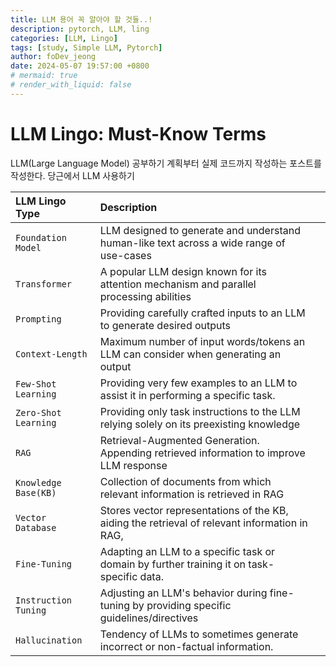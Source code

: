 ```yaml
---
title: LLM 용어 꼭 알아야 할 것들..!
description: pytorch, LLM, ling
categories: [LLM, Lingo]
tags: [study, Simple LLM, Pytorch]
author: foDev_jeong
date: 2024-05-07 19:57:00 +0800
# mermaid: true
# render_with_liquid: false
---
```


# LLM Lingo: Must-Know Terms

LLM(Large Language Model) 공부하기 계획부터 실제 코드까지 작성하는 포스트를 작성한다. 당근에서 LLM 사용하기 


| LLM Lingo Type             | Description          |  |
| :--------------------------| :--------------- | :------  |
| `Foundation Model` | LLM designed to generate and understand human-like text across a wide range of use-cases | | 
| `Transformer` | A popular LLM design known for its attention mechanism and parallel processing abilities | |
| `Prompting` | Providing carefully crafted inputs to an LLM to generate desired outputs | |
| `Context-Length` | Maximum number of input words/tokens an LLM can consider when generating an output | |
| `Few-Shot Learning` | Providing very few examples to an LLM to assist it in performing a specific task. | |
| `Zero-Shot Learning` | Providing only task instructions to the LLM relying solely on its preexisting knowledge | |
| `RAG` | Retrieval-Augmented Generation. Appending retrieved information to improve LLM response | |
| `Knowledge Base(KB)` | Collection of documents from which relevant information is retrieved in RAG | |
| `Vector Database` | Stores vector representations of the KB, aiding the retrieval of relevant information in RAG, | |
| `Fine-Tuning` | Adapting an LLM to a specific task or domain by further training it on task-specific data. | |
| `Instruction Tuning` | Adjusting an LLM's behavior during fine-tuning by providing specific guidelines/directives | |
| `Hallucination` | Tendency of LLMs to sometimes generate incorrect or non-factual information. | |

